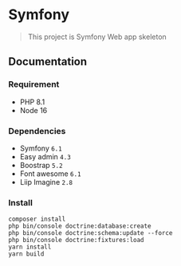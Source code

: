 # Symfony
> This project is Symfony Web app skeleton
## Documentation
### Requirement
* PHP 8.1
* Node 16
### Dependencies
* Symfony ``6.1``
* Easy admin ``4.3``
* Boostrap ``5.2``
* Font awesome ``6.1``
* Liip Imagine ``2.8``

### Install
```shell
composer install
php bin/console doctrine:database:create
php bin/console doctrine:schema:update --force
php bin/console doctrine:fixtures:load
yarn install
yarn build
```